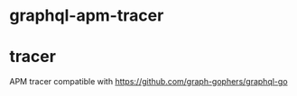 # graphql-apm-tracer
# tracer

APM tracer compatible with https://github.com/graph-gophers/graphql-go
